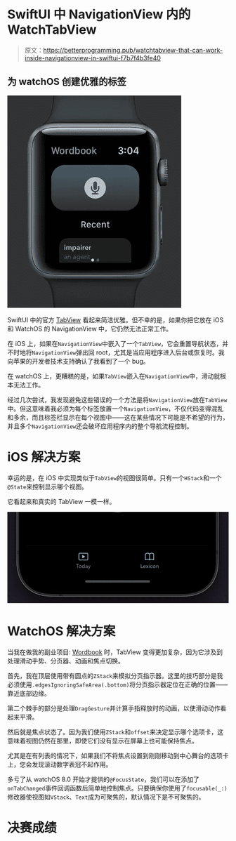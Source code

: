 # SwiftUI 中 NavigationView 内的 WatchTabView

> 原文：<https://betterprogramming.pub/watchtabview-that-can-work-inside-navigationview-in-swiftui-f7b7f4b3fe40>

## 为 watchOS 创建优雅的标签

![](img/8452e5625d5a4222983bca1ce4ebaa61.png)

SwiftUI 中的官方 [TabView](https://developer.apple.com/documentation/swiftui/tabview) 看起来简洁优雅。但不幸的是，如果你把它放在 iOS 和 WatchOS 的 NavigationView 中，它仍然无法正常工作。

在 iOS 上，如果在`NavigationView`中嵌入了一个`TabView`，它会重置导航状态，并不时地将`NavigationView`弹出回 root，尤其是当应用程序进入后台或恢复时。我向苹果的开发者技术支持确认了我看到了一个 bug。

在 watchOS 上，更糟糕的是，如果`TabView`嵌入在`NavigationView`中，滑动就根本无法工作。

经过几次尝试，我发现避免这些错误的一个方法是将`NavigationView`放在`TabView`中。但这意味着我必须为每个标签放置一个`NavigationView`，不仅代码变得混乱和多余，而且标签栏显示在每个视图中——这在某些情况下可能是不希望的行为，并且多个`NavigationView`还会破坏应用程序内的整个导航流程控制。

# iOS 解决方案

幸运的是，在 iOS 中实现类似于`TabView`的视图很简单。只有一个`HStack`和一个`@State`来控制显示哪个视图。

它看起来和真实的 TabView 一模一样。

![](img/a86a40aa04424c2014bd11f077115a24.png)

# WatchOS 解决方案

当我在做我的副业项目: [Wordbook](https://apps.apple.com/app/id1498633177) 时，TabView 变得更加复杂，因为它涉及到处理滑动手势、分页器、动画和焦点切换。

首先，我在顶层使用带有圆点的`ZStack`来模拟分页指示器。这里的技巧部分是我必须使用`.edgesIgnoringSafeArea(.bottom)`将分页指示器定位在正确的位置——靠近底部边缘。

第二个棘手的部分是处理`DragGesture`并计算手指释放时的动画，以使滑动动作看起来平滑。

然后就是焦点状态了。因为我们使用`ZStack`和`offset`来决定显示哪个选项卡，这意味着视图仍然在那里，即使它们没有显示在屏幕上也可能保持焦点。

尤其是在有列表的情况下，如果我们不将焦点设置到刚刚移动到中心舞台的选项卡上，您会发现滚动数字表冠不起作用。

多亏了从 watchOS 8.0 开始才提供的`@FocusState`，我们可以在添加了`onTabChanged`事件回调函数后简单地控制焦点。只要确保你使用了`focusable(_:)`修改器使视图如`VStack`、`Text`成为可聚焦的，默认情况下是不可聚焦的。

# 决赛成绩